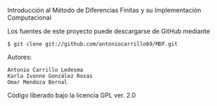 Introducción al Método de Diferencias Finitas y su Implementación Computacional

Los fuentes de este proyecto puede descargarse de GitHub mediante

    $ git clone git://github.com/antoniocarrillo69/MDF.git 



Autores:

    Antonio Carrillo Ledesma
    Karla Ivonne González Rosas
    Omar Mendoza Bernal



Código liberado bajo la licencia GPL ver. 2.0

